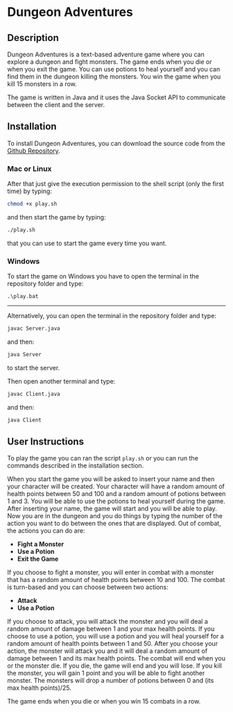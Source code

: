 # Dungeon Adventures

## Description

Dungeon Adventures is a text-based adventure game where you can explore a dungeon and fight monsters.
The game ends when you die or when you exit the game.
You can use potions to heal yourself and you can find them in the dungeon killing the monsters.
You win the game when you kill 15 monsters in a row.

The game is written in Java and it uses the Java Socket API to communicate between the client and the server.

## Installation

To install Dungeon Adventures, you can download the source code from the [Github Repository](https://github.com/lorenzobandini/Dungeon_Adventures).

### Mac or Linux

After that just give the execution permission to the shell script (only the first time) by typing:

```sh
chmod +x play.sh
```

and then start the game by typing:

```sh
./play.sh
```

that you can use to start the game every time you want.

### Windows

To start the game on Windows you have to open the terminal in the repository folder and type:

```batch
.\play.bat
```

---

Alternatively, you can open the terminal in the repository folder and type:

```sh
javac Server.java
```

and then:

```sh
java Server
```

to start the server.

Then open another terminal and type:

```sh
javac Client.java
```

and then:

```sh
java Client
```

## User Instructions

To play the game you can ran the script `play.sh` or you can run the commands described in the installation section.

When you start the game you will be asked to insert your name and then your character will be created.
Your character will have a random amount of health points between 50 and 100 and a random amount of potions between 1 and 3.
You will be able to use the potions to heal yourself during the game.
After inserting your name, the game will start and you will be able to play.
Now you are in the dungeon and you do things by typing the number of the action you want to do between the ones that are displayed.
Out of combat, the actions you can do are:

- **Fight a Monster**
- **Use a Potion**
- **Exit the Game**

If you choose to fight a monster, you will enter in combat with a monster that has a random amount of health points between 10 and 100.
The combat is turn-based and you can choose between two actions:

- **Attack**
- **Use a Potion**

If you choose to attack, you will attack the monster and you will deal a random amount of damage between 1 and your max health points.
If you choose to use a potion, you will use a potion and you will heal yourself for a random amount of health points between 1 and 50.
After you choose your action, the monster will attack you and it will deal a random amount of damage between 1 and its max health points.
The combat will end when you or the monster die.
If you die, the game will end and you will lose.
If you kill the monster, you will gain 1 point and you will be able to fight another monster.
The monsters will drop a number of potions between 0 and (its max health points)/25.

The game ends when you die or when you win 15 combats in a row.

